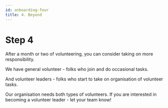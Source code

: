 ```yaml
---
id: onboarding-four
title: 4. Beyond
---
```


# Step 4

After a month or two of volunteering, you can consider taking on more responsibility.

We have general volunteer - folks who join and do occasional tasks.

And volunteer leaders - folks who start to take on organisation of volunteer tasks.

Our organisation needs both types of volunteers. If you are interested in becoming a volunteer leader - let your team know!


